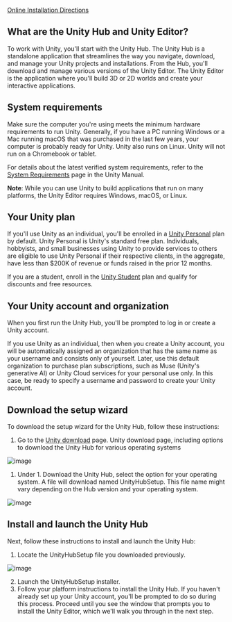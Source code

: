 [Online Installation Directions](https://learn.unity.com/tutorial/install-the-unity-hub-and-editor)

## What are the Unity Hub and Unity Editor?
To work with Unity, you'll start with the Unity Hub. The Unity Hub is a standalone application that streamlines the way you navigate, download, and manage your Unity projects and installations.
From the Hub, you'll download and manage various versions of the Unity Editor. The Unity Editor is the application where you'll build 3D or 2D worlds and create your interactive applications.
## System requirements
Make sure the computer you're using meets the minimum hardware requirements to run Unity. Generally, if you have a PC running Windows or a Mac running macOS that was purchased in the last few years, your computer is probably ready for Unity. Unity also runs on Linux. Unity will not run on a Chromebook or tablet.  
  
For details about the latest verified system requirements, refer to the [System Requirements](https://docs.unity3d.com/Manual/system-requirements.html) page in the Unity Manual.  
  
**Note**: While you can use Unity to build applications that run on many platforms, the Unity Editor requires Windows, macOS, or Linux.

## Your Unity plan
If you'll use Unity as an individual, you'll be enrolled in a [Unity Personal](https://unity.com/products/unity-personal) plan by default. Unity Personal is Unity's standard free plan. Individuals, hobbyists, and small businesses using Unity to provide services to others are eligible to use Unity Personal if their respective clients, in the aggregate, have less than $200K of revenue or funds raised in the prior 12 months.  
  
If you are a student, enroll in the [Unity Student](https://unity.com/products/unity-student) plan and qualify for discounts and free resources.

## Your Unity account and organization
When you first run the Unity Hub, you'll be prompted to log in or create a Unity account.  
  
If you use Unity as an individual, then when you create a Unity account, you will be automatically assigned an organization that has the same name as your username and consists only of yourself. 
Later, use this default organization to purchase plan subscriptions, such as Muse (Unity's generative AI) or Unity Cloud services for your personal use only. 
In this case, be ready to specify a username and password to create your Unity account.

## Download the setup wizard
To download the setup wizard for the Unity Hub, follow these instructions:
1.  Go to the [Unity download](https://unity.com/download) page.
Unity download page, including options to download the Unity Hub for various operating systems
  
![image](https://github.com/user-attachments/assets/589105bf-3b5a-458f-90a7-a788a89dc27d)


1.  Under 1. Download the Unity Hub, select the option for your operating system. A file will download named UnityHubSetup. This file name might vary depending on the Hub version and your operating system.
    
![image](https://github.com/user-attachments/assets/aa7d290a-5fc3-4c21-9e57-c9f5b9e6ddab)  
  
## Install and launch the Unity Hub
Next, follow these instructions to install and launch the Unity Hub:
1.  Locate the UnityHubSetup file you downloaded previously.

![image](https://github.com/user-attachments/assets/35872525-1541-44fc-ae5a-101608f27f35)

2.  Launch the UnityHubSetup installer.
3.  Follow your platform instructions to install the Unity Hub. 
If you haven't already set up your Unity account, you'll be prompted to do so during this process.
Proceed until you see the window that prompts you to install the Unity Editor, which we'll walk you through in the next step. 



